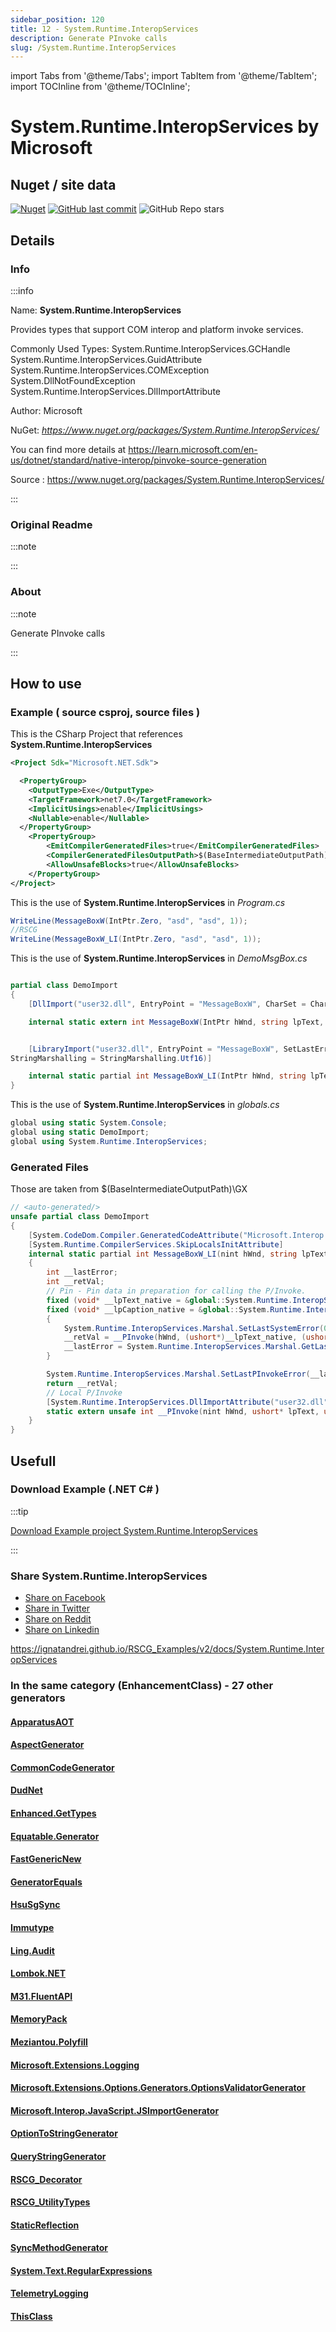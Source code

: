 ```yaml
---
sidebar_position: 120
title: 12 - System.Runtime.InteropServices
description: Generate PInvoke calls
slug: /System.Runtime.InteropServices
---
```

import Tabs from '@theme/Tabs';
import TabItem from '@theme/TabItem';
import TOCInline from '@theme/TOCInline';

# System.Runtime.InteropServices  by Microsoft


<TOCInline toc={toc}  />

## Nuget / site data
[![Nuget](https://img.shields.io/nuget/dt/System.Runtime.InteropServices?label=System.Runtime.InteropServices)](https://www.nuget.org/packages/System.Runtime.InteropServices/)
[![GitHub last commit](https://img.shields.io/www.nuget.org/last-commit/packages/System.Runtime.InteropServices?label=updated)](https://www.nuget.org/packages/System.Runtime.InteropServices/)
![GitHub Repo stars](https://img.shields.io/www.nuget.org/stars/packages/System.Runtime.InteropServices?style=social)

## Details

### Info
:::info

Name: **System.Runtime.InteropServices**

Provides types that support COM interop and platform invoke services.

Commonly Used Types:
System.Runtime.InteropServices.GCHandle
System.Runtime.InteropServices.GuidAttribute
System.Runtime.InteropServices.COMException
System.DllNotFoundException
System.Runtime.InteropServices.DllImportAttribute

Author: Microsoft

NuGet: 
*https://www.nuget.org/packages/System.Runtime.InteropServices/*   


You can find more details at https://learn.microsoft.com/en-us/dotnet/standard/native-interop/pinvoke-source-generation

Source : https://www.nuget.org/packages/System.Runtime.InteropServices/

:::

### Original Readme
:::note



:::

### About
:::note

Generate PInvoke calls


:::

## How to use

### Example ( source csproj, source files )

<Tabs>

<TabItem value="csproj" label="CSharp Project">

This is the CSharp Project that references **System.Runtime.InteropServices**
```xml showLineNumbers {1}
<Project Sdk="Microsoft.NET.Sdk">

  <PropertyGroup>
    <OutputType>Exe</OutputType>
    <TargetFramework>net7.0</TargetFramework>
    <ImplicitUsings>enable</ImplicitUsings>
    <Nullable>enable</Nullable>
  </PropertyGroup>
	<PropertyGroup>
		<EmitCompilerGeneratedFiles>true</EmitCompilerGeneratedFiles>
		<CompilerGeneratedFilesOutputPath>$(BaseIntermediateOutputPath)\GX</CompilerGeneratedFilesOutputPath>
		<AllowUnsafeBlocks>true</AllowUnsafeBlocks>
	</PropertyGroup>
</Project>

```

</TabItem>

  <TabItem value="D:\gth\RSCG_Examples\v2\rscg_examples\System.Runtime.InteropServices\src\LibraryImportDemo\Program.cs" label="Program.cs" >

  This is the use of **System.Runtime.InteropServices** in *Program.cs*

```csharp showLineNumbers 
WriteLine(MessageBoxW(IntPtr.Zero, "asd", "asd", 1));
//RSCG
WriteLine(MessageBoxW_LI(IntPtr.Zero, "asd", "asd", 1));
```
  </TabItem>

  <TabItem value="D:\gth\RSCG_Examples\v2\rscg_examples\System.Runtime.InteropServices\src\LibraryImportDemo\DemoMsgBox.cs" label="DemoMsgBox.cs" >

  This is the use of **System.Runtime.InteropServices** in *DemoMsgBox.cs*

```csharp showLineNumbers 

partial class DemoImport
{
    [DllImport("user32.dll", EntryPoint = "MessageBoxW", CharSet = CharSet.Unicode, SetLastError = true)]

    internal static extern int MessageBoxW(IntPtr hWnd, string lpText, string lpCaption, uint uType);


    [LibraryImport("user32.dll", EntryPoint = "MessageBoxW", SetLastError = true,
StringMarshalling = StringMarshalling.Utf16)]

    internal static partial int MessageBoxW_LI(IntPtr hWnd, string lpText, string lpCaption, uint uType);
}
```
  </TabItem>

  <TabItem value="D:\gth\RSCG_Examples\v2\rscg_examples\System.Runtime.InteropServices\src\LibraryImportDemo\globals.cs" label="globals.cs" >

  This is the use of **System.Runtime.InteropServices** in *globals.cs*

```csharp showLineNumbers 
global using static System.Console;
global using static DemoImport;
global using System.Runtime.InteropServices;

```
  </TabItem>

</Tabs>

### Generated Files

Those are taken from $(BaseIntermediateOutputPath)\GX

<Tabs>


<TabItem value="D:\gth\RSCG_Examples\v2\rscg_examples\System.Runtime.InteropServices\src\LibraryImportDemo\obj\GX\Microsoft.Interop.LibraryImportGenerator\Microsoft.Interop.LibraryImportGenerator\LibraryImports.g.cs" label="LibraryImports.g.cs" >


```csharp showLineNumbers 
// <auto-generated/>
unsafe partial class DemoImport
{
    [System.CodeDom.Compiler.GeneratedCodeAttribute("Microsoft.Interop.LibraryImportGenerator", "7.0.10.26716")]
    [System.Runtime.CompilerServices.SkipLocalsInitAttribute]
    internal static partial int MessageBoxW_LI(nint hWnd, string lpText, string lpCaption, uint uType)
    {
        int __lastError;
        int __retVal;
        // Pin - Pin data in preparation for calling the P/Invoke.
        fixed (void* __lpText_native = &global::System.Runtime.InteropServices.Marshalling.Utf16StringMarshaller.GetPinnableReference(lpText))
        fixed (void* __lpCaption_native = &global::System.Runtime.InteropServices.Marshalling.Utf16StringMarshaller.GetPinnableReference(lpCaption))
        {
            System.Runtime.InteropServices.Marshal.SetLastSystemError(0);
            __retVal = __PInvoke(hWnd, (ushort*)__lpText_native, (ushort*)__lpCaption_native, uType);
            __lastError = System.Runtime.InteropServices.Marshal.GetLastSystemError();
        }

        System.Runtime.InteropServices.Marshal.SetLastPInvokeError(__lastError);
        return __retVal;
        // Local P/Invoke
        [System.Runtime.InteropServices.DllImportAttribute("user32.dll", EntryPoint = "MessageBoxW", ExactSpelling = true)]
        static extern unsafe int __PInvoke(nint hWnd, ushort* lpText, ushort* lpCaption, uint uType);
    }
}

```

  </TabItem>


</Tabs>

## Usefull

### Download Example (.NET  C# )

:::tip

[Download Example project System.Runtime.InteropServices ](/sources/System.Runtime.InteropServices.zip)

:::


### Share System.Runtime.InteropServices 

<ul>
  <li><a href="https://www.facebook.com/sharer/sharer.php?u=https%3A%2F%2Fignatandrei.github.io%2FRSCG_Examples%2Fv2%2Fdocs%2FSystem.Runtime.InteropServices&quote=System.Runtime.InteropServices" title="Share on Facebook" target="_blank">Share on Facebook</a></li>
  <li><a href="https://twitter.com/intent/tweet?source=https%3A%2F%2Fignatandrei.github.io%2FRSCG_Examples%2Fv2%2Fdocs%2FSystem.Runtime.InteropServices&text=System.Runtime.InteropServices:%20https%3A%2F%2Fignatandrei.github.io%2FRSCG_Examples%2Fv2%2Fdocs%2FSystem.Runtime.InteropServices" target="_blank" title="Tweet">Share in Twitter</a></li>
  <li><a href="http://www.reddit.com/submit?url=https%3A%2F%2Fignatandrei.github.io%2FRSCG_Examples%2Fv2%2Fdocs%2FSystem.Runtime.InteropServices&title=System.Runtime.InteropServices" target="_blank" title="Submit to Reddit">Share on Reddit</a></li>
  <li><a href="http://www.linkedin.com/shareArticle?mini=true&url=https%3A%2F%2Fignatandrei.github.io%2FRSCG_Examples%2Fv2%2Fdocs%2FSystem.Runtime.InteropServices&title=System.Runtime.InteropServices&summary=&source=https%3A%2F%2Fignatandrei.github.io%2FRSCG_Examples%2Fv2%2Fdocs%2FSystem.Runtime.InteropServices" target="_blank" title="Share on LinkedIn">Share on Linkedin</a></li>
</ul>

https://ignatandrei.github.io/RSCG_Examples/v2/docs/System.Runtime.InteropServices

### In the same category (EnhancementClass) - 27 other generators


#### [ApparatusAOT](/docs/ApparatusAOT)


#### [AspectGenerator](/docs/AspectGenerator)


#### [CommonCodeGenerator](/docs/CommonCodeGenerator)


#### [DudNet](/docs/DudNet)


#### [Enhanced.GetTypes](/docs/Enhanced.GetTypes)


#### [Equatable.Generator](/docs/Equatable.Generator)


#### [FastGenericNew](/docs/FastGenericNew)


#### [GeneratorEquals](/docs/GeneratorEquals)


#### [HsuSgSync](/docs/HsuSgSync)


#### [Immutype](/docs/Immutype)


#### [Ling.Audit](/docs/Ling.Audit)


#### [Lombok.NET](/docs/Lombok.NET)


#### [M31.FluentAPI](/docs/M31.FluentAPI)


#### [MemoryPack](/docs/MemoryPack)


#### [Meziantou.Polyfill](/docs/Meziantou.Polyfill)


#### [Microsoft.Extensions.Logging](/docs/Microsoft.Extensions.Logging)


#### [Microsoft.Extensions.Options.Generators.OptionsValidatorGenerator](/docs/Microsoft.Extensions.Options.Generators.OptionsValidatorGenerator)


#### [Microsoft.Interop.JavaScript.JSImportGenerator](/docs/Microsoft.Interop.JavaScript.JSImportGenerator)


#### [OptionToStringGenerator](/docs/OptionToStringGenerator)


#### [QueryStringGenerator](/docs/QueryStringGenerator)


#### [RSCG_Decorator](/docs/RSCG_Decorator)


#### [RSCG_UtilityTypes](/docs/RSCG_UtilityTypes)


#### [StaticReflection](/docs/StaticReflection)


#### [SyncMethodGenerator](/docs/SyncMethodGenerator)


#### [System.Text.RegularExpressions](/docs/System.Text.RegularExpressions)


#### [TelemetryLogging](/docs/TelemetryLogging)


#### [ThisClass](/docs/ThisClass)

